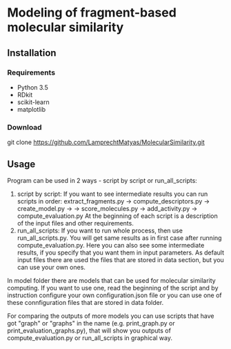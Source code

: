 # Modeling of fragment-based molecular similarity
## Installation
### Requirements
* Python 3.5
* RDkit
* scikit-learn
* matplotlib

### Download
git clone https://github.com/LamprechtMatyas/MolecularSimilarity.git

## Usage
Program can be used in 2 ways - script by script or run_all_scripts:
1) script by script: If you want to see intermediate results you can run scripts in order:
    extract_fragments.py -> compute_descriptors.py -> create_model.py -> 
    -> score_molecules.py -> add_activity.py -> compute_evaluation.py
    At the beginning of each script is a description of the input files and other requirements.
2) run_all_scripts: If you want to run whole process, then use run_all_scripts.py.
    You will get same results as in first case after running compute_evaluation.py.
    Here you can also see some intermediate results, if you specify that you want them
    in input parameters.
    As default input files there are used the files that are stored in data section,
    but you can use your own ones.
      
In model folder there are models that can be used for molecular similarity computing.
If you want to use one, read the beginning of the script and by instruction configure
your own configuration.json file or you can use one of these connfiguration files
that are stored in data folder.

For comparing the outputs of more models you can use scripts that have got "graph"
or "graphs" in the name (e.g. print_graph.py or print_evaluation_graphs.py), that
will show you outputs of compute_evaluation.py or run_all_scripts in graphical way.
